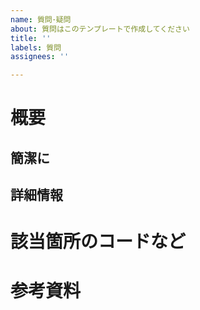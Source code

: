 ```yaml
---
name: 質問･疑問
about: 質問はこのテンプレートで作成してください
title: ''
labels: 質問
assignees: ''

---
```


# 概要
## 簡潔に


## 詳細情報


# 該当箇所のコードなど



# 参考資料
